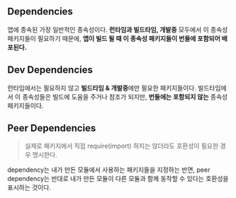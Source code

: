 

## Dependencies

앱에 종속된 가장 일반적인 종속성이다. **런타임과 빌드타임, 개발중** 모두에서 이 종속성 패키지들이 필요하기 때문에, **앱이 빌드 될 때 이 종속성 패키지들이 번들에 포함되어 배포된다.**

## Dev Dependencies

런타임에서는 필요하지 않고 **빌드타임 & 개발중**에만 필요한 패키지들이다. 빌드타임에서 이 종속성들은 빌드에 도움을 주거나 참조가 되지만, **번들에는 포함되지 않는** 종속성 패키지들이다.

## Peer Dependencies

> 실제로 패키지에서 직접 require(import) 하지는 않더라도 호환성이 필요한 경우 명시한다.

dependency는 내가 만든 모듈에서 사용하는 패키지들을 지정하는 반면, 
peer dependency는 반대로 내가 만든 모듈이 다른 모듈과 함께 동작할 수 있다는 호환성을 표시하는 것이다.